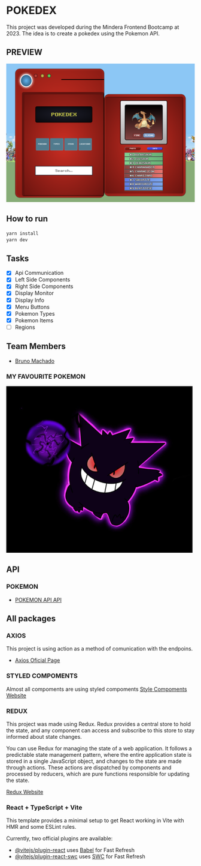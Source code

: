# POKEDEX

This project was developed during the Mindera Frontend Bootcamp at 2023.
The idea is to create a pokedex using the Pokemon API.

## PREVIEW

![Pokedex](public/pokedex.png)

## How to run

```bash
yarn install
yarn dev
```

## Tasks

- [x] Api Communication
- [x] Left Side Components
- [x] Right Side Components
- [x] Display Monitor
- [x] Display Info
- [x] Menu Buttons
- [x] Pokemon Types
- [x] Pokemon Items
- [ ] Regions

## Team Members

- [Bruno Machado](https://github.com/brunomachadors)

### MY FAVOURITE POKEMON

![GENGAR](public/gengar.png)

## API

### POKEMON

- [POKEMON API API](https://pokeapi.co/)

## All packages

### AXIOS

This project is using action as a method of comunication with the endpoins.

- [Axios Oficial Page](https://axios-http.com/docs/intro)

### STYLED COMPOMENTS

Almost all compoments are using styled compoments
[Style Compoments Website](https://styled-components.com/)

### REDUX

This project was made using Redux. Redux provides a central store to hold the state, and any component can access and subscribe to this store to stay informed about state changes.

You can use Redux for managing the state of a web application. It follows a predictable state management pattern, where the entire application state is stored in a single JavaScript object, and changes to the state are made through actions.
These actions are dispatched by components and processed by reducers, which are pure functions responsible for updating the state.

[Redux Website](https://redux.js.org/)

### React + TypeScript + Vite

This template provides a minimal setup to get React working in Vite with HMR and some ESLint rules.

Currently, two official plugins are available:

- [@vitejs/plugin-react](https://github.com/vitejs/vite-plugin-react/blob/main/packages/plugin-react/README.md) uses [Babel](https://babeljs.io/) for Fast Refresh
- [@vitejs/plugin-react-swc](https://github.com/vitejs/vite-plugin-react-swc) uses [SWC](https://swc.rs/) for Fast Refresh
